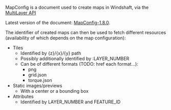 MapConfig is a document used to create maps in Windshaft,
via the [MultiLayer API](Multilayer-API.md)

Latest version of the document: [MapConfig-1.8.0](MapConfig-1.8.0.md).

The identifier of created maps can then be used to fetch different resources
(availability of which depends on the map configuration):

  - Tiles
    - Identified by {z}/{x}/{y} path
    - Possibly additionally identified by :LAYER_NUMBER
    - Can be of different formats (TODO: href each format...):
        * png
        * grid.json
        * torque.json
  - Static images/previews
    - With a center or a bounding box
  - Attributes
    - Identified by LAYER_NUMBER and FEATURE_ID

